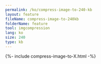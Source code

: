 ```yaml
---
permalink: /ko/compress-image-to-240-kb
layout: feature
fileName: compress-image-to-240kb
folderName: feature
tool: imgcompression
lang: ko
size: 240
type: kb
---
```


{%- include compress-image-to-X.html -%}
